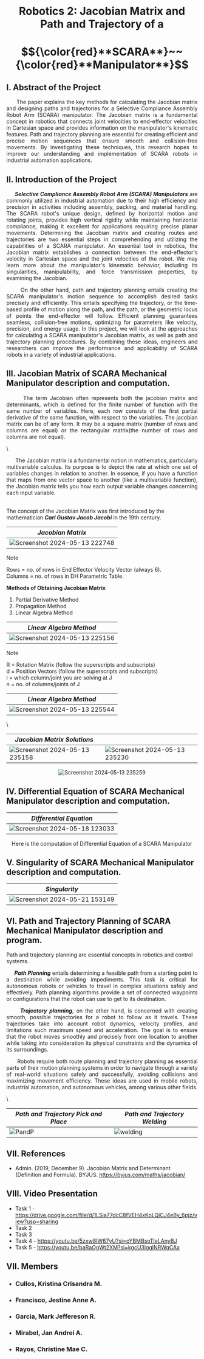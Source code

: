 #  <p align="center">**Robotics 2: Jacobian Matrix and Path and Trajectory of a**</p>
# <p align="center">$${\color{red}**SCARA**}‎~~{\color{red}**Manipulator**}$$</p>

## I. Abstract of the Project
<div align="justify">&nbsp;&nbsp;&nbsp;&nbsp;&nbsp;&nbsp;The paper explains the key methods for calculating the Jacobian matrix and designing paths and trajectories for a Selective Compliance Assembly Robot Arm (SCARA) manipulator. The Jacobian matrix is a fundamental concept in robotics that connects joint velocities to end-effector velocities in Cartesian space and provides information on the manipulator's kinematic features. Path and trajectory planning are essential for creating efficient and precise motion sequences that ensure smooth and collision-free movements. By investigating these techniques, this research hopes to improve our understanding and implementation of SCARA robots in industrial automation applications.</div>

## II. Introduction of the Project
***<div align="justify">&nbsp;&nbsp;&nbsp;&nbsp;&nbsp;&nbsp;Selective Compliance Assembly Robot Arm (SCARA) Manipulators*** are commonly utilized in industrial automation due to their high efficiency and precision in activities including assembly, packing, and material handling. The SCARA robot's unique design, defined by horizontal motion and rotating joints, provides high vertical rigidity while maintaining horizontal compliance, making it excellent for applications requiring precise planar movements. Determining the Jacobian matrix and creating routes and trajectories are two essential steps in comprehending and utilizing the capabilities of a SCARA manipulator. An essential tool in robotics, the Jacobian matrix establishes a connection between the end-effector's velocity in Cartesian space and the joint velocities of the robot. We may learn more about the manipulator's kinematic behavior, including its singularities, manipulability, and force transmission properties, by examining the Jacobian.</div>

<div align="justify">&nbsp;&nbsp;&nbsp;&nbsp;&nbsp;&nbsp;On the other hand, path and trajectory planning entails creating the SCARA manipulator's motion sequence to accomplish desired tasks precisely and efficiently. This entails specifying the trajectory, or the time-based profile of motion along the path, and the path, or the geometric locus of points the end-effector will follow. Efficient planning guarantees seamless, collision-free motions, optimizing for parameters like velocity, precision, and energy usage. In this project, we will look at the approaches for calculating a SCARA manipulator's Jacobian matrix, as well as path and trajectory planning procedures. By combining these ideas, engineers and researchers can improve the performance and applicability of SCARA robots in a variety of industrial applications.</div>

## III. Jacobian Matrix of SCARA Mechanical Manipulator description and computation.

<div align="justify">&nbsp;&nbsp;&nbsp;&nbsp;&nbsp;&nbsp;The term Jacobian often represents both the jacobian matrix and determinants, which is defined for the finite number of function with the same number of variables. Here, each row consists of the first partial derivative of the same function, with respect to the variables. The jacobian matrix can be of any form. It may be a square matrix (number of rows and columns are equal) or the rectangular matrix(the number of rows and columns are not equal).</div>

\
<div align="justify">&nbsp;&nbsp;&nbsp;&nbsp;&nbsp;&nbsp;The Jacobian matrix is a fundamental notion in mathematics, particularly multivariable calculus. Its purpose is to depict the rate at which one set of variables changes in relation to another. In essence, if you have a function that maps from one vector space to another (like a multivariable function), the Jacobian matrix tells you how each output variable changes concerning each input variable.</div>

\
The concept of the Jacobian Matrix was first introduced by the mathematician ***Carl Gustav Jacob Jacobi*** in the 19th century.


<div align="center">
   
| *Jacobian Matrix*     |
|-----------------------       |
|![Screenshot 2024-05-13 222748](https://github.com/IamImji/Robotics2_JacobianandPT_Group4_SCARA_2024/assets/158303837/2555d036-1b17-4e08-81a8-01408716405a) |

</div>

> [!NOTE]
> Rows = no. of rows in End Effector Velocity Vector (always 6).
\
> Columns = no. of rows in DH Parametric Table.

**Methods of Obtaining Jacobian Matrix**
1. Partial Derivative Method
2. Propagation Method
3. Linear Algebra Method

<div align="center">
   
| *Linear Algebra Method*     |
|-----------------------       |
|![Screenshot 2024-05-13 225156](https://github.com/IamImji/Robotics2_JacobianandPT_Group4_SCARA_2024/assets/158303837/597b4d54-78e9-48bf-8ef5-b66c1aed4135) |


</div>

> [!NOTE]
> R = Rotation Matrix (follow the superscripts and subscripts)
\
> d = Position Vectors (follow the superscripts and subscripts)
\
> i = which column/joint you are solving at J
\
> n = no. of columns/joints of J

<div align="center">
   
| *Linear Algebra Method*     |
|-----------------------       |
| ![Screenshot 2024-05-13 225544](https://github.com/IamImji/Robotics2_JacobianandPT_Group4_SCARA_2024/assets/158303837/48e586cd-faf5-44e7-9d35-c8b9ef89a585) |

</div>

\
<div align="center">
   
|      *Jacobian Matrix Solutions*   | |
| ----------------------- |  ----------------------- |       
| ![Screenshot 2024-05-13 235158](https://github.com/IamImji/Robotics2_JacobianandPT_Group4_SCARA_2024/assets/158303837/cd21b2b8-470a-4ad1-b664-e375e110f25a)| ![Screenshot 2024-05-13 235230](https://github.com/IamImji/Robotics2_JacobianandPT_Group4_SCARA_2024/assets/158303837/81e1c96a-61ce-4f2b-b82b-2cf34b0de52d) 

![Screenshot 2024-05-13 235259](https://github.com/IamImji/Robotics2_JacobianandPT_Group4_SCARA_2024/assets/158303837/fd3bc477-d3ea-48be-96f8-ad534c3ef53c)

</div>

## IV. Differential Equation of SCARA Mechanical Manipulator description and computation.

<div align="center">
   
| *Differential Equation*     |
|-----------------------       |
| ![Screenshot 2024-05-18 123033](https://github.com/IamImji/Robotics2_JacobianandPT_Group4_SCARA_2024/assets/158303837/57267682-de04-46f3-aed9-fe41be9cd636) |

</div>

<div align="center">Here is the computation of Differential Equation of a SCARA Manipulator</div>

## V. Singularity of SCARA Mechanical Manipulator description and computation.


<div align="center">
   
| *Singularity*     |
|-----------------------       |
| ![Screenshot 2024-05-21 153149](https://github.com/IamImji/Robotics2_JacobianandPT_Group4_SCARA_2024/assets/158303837/d667a78d-8ce6-4c50-ae06-f093898c7c2d) |

</div>

## VI. Path and Trajectory Planning of SCARA Mechanical Manipulator description and program.

Path and trajectory planning are essential concepts in robotics and control systems.

***<div align="justify">&nbsp;&nbsp;&nbsp;&nbsp;&nbsp;&nbsp;Path Planning*** entails determining a feasible path from a starting point to a destination while avoiding impediments. This task is critical for autonomous robots or vehicles to travel in complex situations safely and effectively. Path planning algorithms provide a set of connected waypoints or configurations that the robot can use to get to its destination.</div>

***<div align="justify">&nbsp;&nbsp;&nbsp;&nbsp;&nbsp;&nbsp;Trajectory planning***, on the other hand, is concerned with creating smooth, possible trajectories for a robot to follow as it travels. These trajectories take into account robot dynamics, velocity profiles, and limitations such maximum speed and acceleration. The goal is to ensure that the robot moves smoothly and precisely from one location to another while taking into consideration its physical constraints and the dynamics of its surroundings.</div>

<div align="justify">&nbsp;&nbsp;&nbsp;&nbsp;&nbsp;&nbsp;Robots require both route planning and trajectory planning as essential parts of their motion planning systems in order to navigate through a variety of real-world situations safely and successfully, avoiding collisions and maximizing movement efficiency. These ideas are used in mobile robots, industrial automation, and autonomous vehicles, among various other fields.</div>

\

<div align="center">
   
|      *Path and  Trajectory Pick and Place*   |   *Path and Trajectory Welding*        |
| ----------------------- |  ----------------------- |       
|  ![PandP](https://github.com/IamImji/Robotics2_JacobianandPT_Group4_SCARA_2024/assets/158303837/a63c4e8c-ec43-4f0d-839f-1f41c2e9ecdb) | ![welding](https://github.com/IamImji/Robotics2_JacobianandPT_Group4_SCARA_2024/assets/158303837/3c114d8d-2a4f-4c50-aa0e-76b0429fd439) |

</div>

## VII. References
* Admin. (2019, December 9). Jacobian Matrix and Determinant (Definition and Formula). BYJUS. https://byjus.com/maths/jacobian/

## VIII. Video Presentation
* Task 1 - https://drive.google.com/file/d/1LSia77dcC8fVEH4xKoLQiCJ4eBy_6pjz/view?usp=sharing
* Task 2
* Task 3
* Task 4 - https://youtu.be/5zxw8IW67yU?si=oYBMBsoTleLAnyBJ
* Task 5 - https://youtu.be/baRaOgWt2XM?si=kgcU3lggINRWqCAx
  
## VII. Members
* ###  Cullos, Kristina Crisandra M.
* ###  Francisco, Jestine Anne A. 
* ###  Garcia, Mark Jeffereson R.
* ###  Mirabel, Jan Andrei A.
* ###  Rayos, Christine Mae C.

